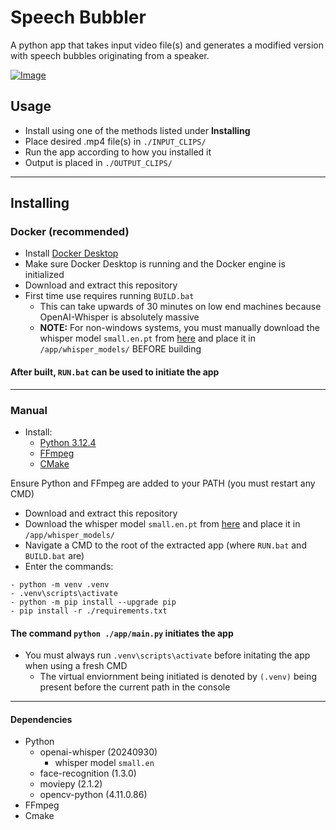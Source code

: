 # Speech Bubbler
A python app that takes input video file(s) and generates a modified version with speech bubbles originating from a speaker.

[![Image](https://github.com/user-attachments/assets/31a817aa-021f-4d5b-bcb5-527a90e2ea27)](https://github.com/user-attachments/assets/189fbad2-fe91-44cc-a427-389e928218e8)

## Usage
- Install using one of the methods listed under **Installing**
- Place desired .mp4 file(s) in ```./INPUT_CLIPS/```
- Run the app according to how you installed it
- Output is placed in ```./OUTPUT_CLIPS/```

---

## Installing
### Docker (recommended)
- Install [Docker Desktop](https://www.docker.com/)
- Make sure Docker Desktop is running and the Docker engine is initialized
- Download and extract this repository
- First time use requires running ```BUILD.bat```
  - This can take upwards of 30 minutes on low end machines because OpenAI-Whisper is absolutely massive
  - **NOTE:** For non-windows systems, you must manually download the whisper model ```small.en.pt``` from [here](https://openaipublic.azureedge.net/main/whisper/models/f953ad0fd29cacd07d5a9eda5624af0f6bcf2258be67c92b79389873d91e0872/small.en.pt) and place it in ```/app/whisper_models/``` BEFORE building

#### After built, ```RUN.bat``` can be used to initiate the app
---
### Manual
- Install:
  - [Python 3.12.4](https://www.python.org/)
  - [FFmpeg](https://www.ffmpeg.org/)
  - [CMake](https://cmake.org/)

Ensure Python and FFmpeg are added to your PATH (you must restart any CMD)

- Download and extract this repository
- Download the whisper model ```small.en.pt``` from [here](https://openaipublic.azureedge.net/main/whisper/models/f953ad0fd29cacd07d5a9eda5624af0f6bcf2258be67c92b79389873d91e0872/small.en.pt) and place it in ```/app/whisper_models/```
- Navigate a CMD to the root of the extracted app (where ```RUN.bat``` and ```BUILD.bat``` are)
- Enter the commands:
```
- python -m venv .venv
- .venv\scripts\activate
- python -m pip install --upgrade pip
- pip install -r ./requirements.txt
```
#### The command ```python ./app/main.py``` initiates the app
- You must always run ```.venv\scripts\activate``` before initating the app when using a fresh CMD
  - The virtual enviornment being initiated is denoted by ```(.venv)``` being present before the current path in the console
    
---

#### Dependencies
- Python
  - openai-whisper (20240930)
    - whisper model ```small.en```
  - face-recognition (1.3.0)
  - moviepy (2.1.2)
  - opencv-python (4.11.0.86)
- FFmpeg
- Cmake
